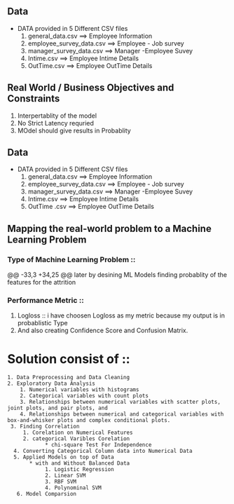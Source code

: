 ## Data
* DATA provided in 5 Different CSV files
    1. general_data.csv         ==> Employee Information
    2. employee_survey_data.csv ==> Employee - Job survey
    3. manager_survey_data.csv  ==> Manager -Employee Suvey
    4. Intime.csv               ==> Employee Intime Details
    5. OutTime.csv              ==> Employee OutTime Details

## Real World / Business Objectives and Constraints
  1. Interpertablity of the model
  2. No Strict Latency requried
  3. MOdel should give results in Probablity

## Data
* DATA provided in 5 Different CSV files
    1. general_data.csv ==> Employee Information
    2. employee_survey_data.csv ==> Employee - Job survey
    3. manager_survey_data.csv ==> Manager -Employee Suvey
    4. Intime.csv ==> Employee Intime Details
    5. OutTime .csv ==> Employee OutTime Details

## Mapping the real-world problem to a Machine Learning Problem
### Type of Machine Learning Problem ::
@@ -33,3 +34,25 @@ later by desining ML Models finding probablity of the features for the attrition
### Performance Metric ::
  1. Logloss :: i have choosen Logloss as my metric because my output is in probablistic Type 
  2. And also creating Confidence Score and Confusion Matrix.



# Solution consist of ::
    1. Data Preprocessing and Data Cleaning
    2. Exploratory Data Analysis
        1. Numerical variables with histograms
        2. Categorical variables with count plots
        3. Relationships between numerical variables with scatter plots, joint plots, and pair plots, and
        4. Relationships between numerical and categorical variables with box-and-whisker plots and complex conditional plots.
     3. Finding Correlation
         1. Corelation on Numerical Features
         2. categorical Varibles Corelation
                * chi-square Test For Independence
      4. Converting Categorical Column data into Numerical Data
      5. Applied Models on top of Data 
           * with and Without Balanced Data
                1. Logistic Regression
                2. Linear SVM
                3. RBF SVM
                4. Polynominal SVM
       6. Model Comparsion
